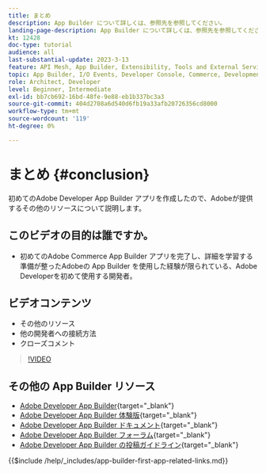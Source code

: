 ```yaml
---
title: まとめ
description: App Builder について詳しくは、参照先を参照してください。
landing-page-description: App Builder について詳しくは、参照先を参照してください。
kt: 12428
doc-type: tutorial
audience: all
last-substantial-update: 2023-3-13
feature: API Mesh, App Builder, Extensibility, Tools and External Services, Backend Development
topic: App Builder, I/O Events, Developer Console, Commerce, Development, Integrations
role: Architect, Developer
level: Beginner, Intermediate
exl-id: bb7cb692-16bd-48fe-9e88-eb1b337bc3a3
source-git-commit: 404d2708a6d540d6fb19a33afb20726356cd8000
workflow-type: tm+mt
source-wordcount: '119'
ht-degree: 0%

---
```


# まとめ {#conclusion}

初めてのAdobe Developer App Builder アプリを作成したので、Adobeが提供するその他のリソースについて説明します。

## このビデオの目的は誰ですか。

* 初めてのAdobe Commerce App Builder アプリを完了し、詳細を学習する準備が整ったAdobeの App Builder を使用した経験が限られている、Adobe Developerを初めて使用する開発者。

## ビデオコンテンツ

* その他のリソース
* 他の開発者への接続方法
* クローズコメント

>[!VIDEO](https://video.tv.adobe.com/v/3416741?quality=12&learn=on)

## その他の App Builder リソース

* [Adobe Developer App Builder](https://developer.adobe.com/app-builder/){target="_blank"}
* [Adobe Developer App Builder 体験版](https://developer.adobe.com/app-builder/trial/){target="_blank"}
* [Adobe Developer App Builder ドキュメント](https://developer.adobe.com/app-builder/docs/overview/){target="_blank"}
* [Adobe Developer App Builder フォーラム](https://experienceleaguecommunities.adobe.com/t5/project-firefly/ct-p/project-firefly){target="_blank"}
* [Adobe Developer App Builder の投稿ガイドライン](https://developer.adobe.com/app-builder/docs/guides/contribution_guides/){target="_blank"}

{{$include /help/_includes/app-builder-first-app-related-links.md}}
